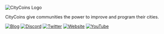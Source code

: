 ![CityCoins Logo](https://github.com/citycoins/.github/raw/main/profile/CityCoins_Logo.png)

CityCoins give communities the power to improve and program their cities.

[![Blog](https://img.shields.io/static/v1?label=%7C&message=Blog&color=3059d9&style=for-the-badge&logo=Webflow&logoColor=3059d9)](https://citycoins.co/blog)
[![Discord](https://img.shields.io/static/v1?label=%7C&message=Discord&color=3059d9&style=for-the-badge&logo=Discord)](https://discord.gg/citycoins)
[![Twitter](https://img.shields.io/static/v1?label=%7C&message=Twitter&color=3059d9&style=for-the-badge&logo=Twitter)](https://twitter.com/minecitycoins)
[![Website](https://img.shields.io/static/v1?label=%7C&message=Website&color=3059d9&style=for-the-badge&logo=Webflow&logoColor=3059d9)](https://citycoins.co/)
[![YouTube](https://img.shields.io/static/v1?label=%7C&message=YouTube&color=3059d9&style=for-the-badge&logo=YouTube&logoColor=c4302b)](https://www.youtube.com/channel/UCOPzQ6DU6agjOweTNydRtTA)
